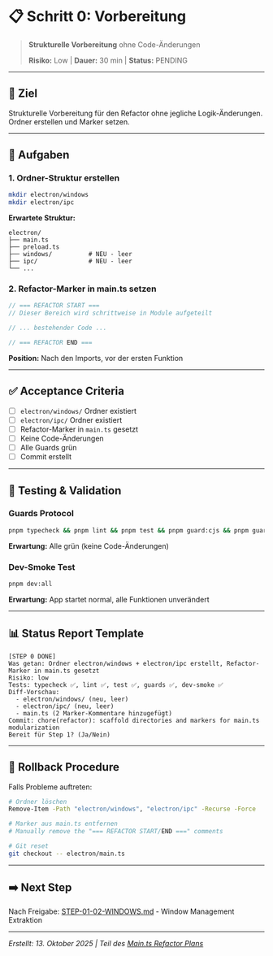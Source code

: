 # 📋 Schritt 0: Vorbereitung

> **Strukturelle Vorbereitung** ohne Code-Änderungen
> 
> **Risiko:** Low | **Dauer:** 30 min | **Status:** PENDING

---

## 🎯 **Ziel**

Strukturelle Vorbereitung für den Refactor ohne jegliche Logik-Änderungen. Ordner erstellen und Marker setzen.

---

## 📝 **Aufgaben**

### **1. Ordner-Struktur erstellen**
```bash
mkdir electron/windows
mkdir electron/ipc
```

**Erwartete Struktur:**
```
electron/
├── main.ts
├── preload.ts
├── windows/          # NEU - leer
├── ipc/              # NEU - leer
└── ...
```

### **2. Refactor-Marker in main.ts setzen**
```typescript
// === REFACTOR START ===
// Dieser Bereich wird schrittweise in Module aufgeteilt

// ... bestehender Code ...

// === REFACTOR END ===
```

**Position:** Nach den Imports, vor der ersten Funktion

---

## ✅ **Acceptance Criteria**

- [ ] `electron/windows/` Ordner existiert
- [ ] `electron/ipc/` Ordner existiert  
- [ ] Refactor-Marker in `main.ts` gesetzt
- [ ] Keine Code-Änderungen
- [ ] Alle Guards grün
- [ ] Commit erstellt

---

## 🧪 **Testing & Validation**

### **Guards Protocol**
```bash
pnpm typecheck && pnpm lint && pnpm test && pnpm guard:cjs && pnpm guard:pkgtype && pnpm guard:assets && pnpm validate:critical-fixes
```

**Erwartung:** Alle grün (keine Code-Änderungen)

### **Dev-Smoke Test**
```bash
pnpm dev:all
```

**Erwartung:** App startet normal, alle Funktionen unverändert

---

## 📊 **Status Report Template**

```
[STEP 0 DONE]
Was getan: Ordner electron/windows + electron/ipc erstellt, Refactor-Marker in main.ts gesetzt
Risiko: low
Tests: typecheck ✅, lint ✅, test ✅, guards ✅, dev-smoke ✅
Diff-Vorschau: 
  - electron/windows/ (neu, leer)
  - electron/ipc/ (neu, leer)
  - main.ts (2 Marker-Kommentare hinzugefügt)
Commit: chore(refactor): scaffold directories and markers for main.ts modularization
Bereit für Step 1? (Ja/Nein)
```

---

## 🔄 **Rollback Procedure**

Falls Probleme auftreten:
```bash
# Ordner löschen
Remove-Item -Path "electron/windows", "electron/ipc" -Recurse -Force

# Marker aus main.ts entfernen
# Manually remove the "=== REFACTOR START/END ===" comments

# Git reset
git checkout -- electron/main.ts
```

---

## ➡️ **Next Step**

Nach Freigabe: [STEP-01-02-WINDOWS.md](./STEP-01-02-WINDOWS.md) - Window Management Extraktion

---

*Erstellt: 13. Oktober 2025 | Teil des [Main.ts Refactor Plans](../MAIN-TS-REFACTOR-PLAN.md)*